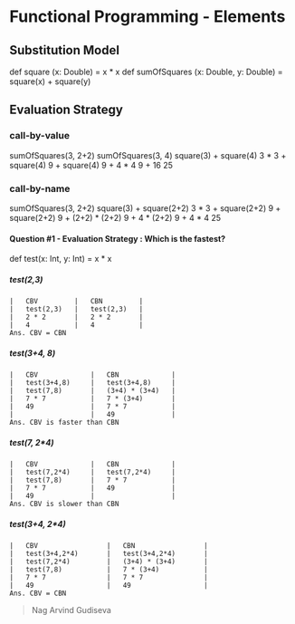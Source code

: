 # Functional Programming - Elements

## Substitution Model

def square (x: Double) = x * x
def sumOfSquares (x: Double, y: Double) = square(x) + square(y)

## Evaluation Strategy

### call-by-value
sumOfSquares(3, 2+2)
sumOfSquares(3, 4)
square(3) + square(4)
3 * 3 + square(4)
9 + square(4)
9 + 4 * 4
9 + 16
25


### call-by-name
sumOfSquares(3, 2+2)
square(3) + square(2+2)
3 * 3 + square(2+2)
9 + square(2+2)
9 + (2+2) * (2+2)
9 + 4 * (2+2)
9 + 4 * 4
25

#### Question #1 - Evaluation Strategy : Which is the fastest?
def test(x: Int, y: Int) = x * x

##### test(2,3)
	|	CBV			|	CBN			|
	|	test(2,3)	|	test(2,3)	|
	|	2 * 2		|	2 * 2		|
	|	4			|	4			|
	Ans. CBV = CBN

##### test(3+4, 8)
	|	CBV				|	CBN				|
	|	test(3+4,8)		|	test(3+4,8)		|
	|	test(7,8)		|	(3+4) * (3+4)	|
	|	7 * 7			|	7 * (3+4)		|
	|	49				|	7 * 7			|
	|					|	49				|
	Ans. CBV is faster than CBN
	
##### test(7, 2*4)
	|	CBV				|	CBN				|
	|	test(7,2*4)		|	test(7,2*4)		|
	|	test(7,8)		|	7 * 7			|
	|	7 * 7			|	49				|
	|	49				|					|
	Ans. CBV is slower than CBN

##### test(3+4, 2*4)
	|	CBV					|	CBN					|
	|	test(3+4,2*4)		|	test(3+4,2*4)		|
	|	test(7,2*4)			|	(3+4) * (3+4)		|
	|	test(7,8)			|	7 * (3+4)			|
	|	7 * 7				|	7 * 7				|
	|	49					|	49					|
	Ans. CBV = CBN	


> Nag Arvind Gudiseva

<!--stackedit_data:
eyJoaXN0b3J5IjpbNzU4OTkyOTddfQ==
-->